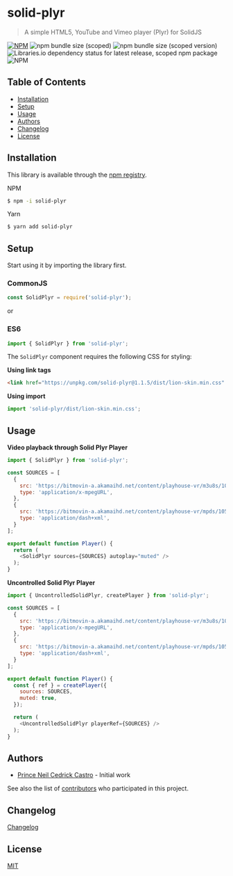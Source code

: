 # solid-plyr
> A simple HTML5, YouTube and Vimeo player (Plyr) for SolidJS

[![NPM](https://img.shields.io/npm/v/solid-plyr.svg)](https://www.npmjs.com/package/solid-plyr)
![npm bundle size (scoped)](https://img.shields.io/bundlephobia/min/solid-plyr)
![npm bundle size (scoped version)](https://img.shields.io/bundlephobia/minzip/solid-plyr)
![Libraries.io dependency status for latest release, scoped npm package](https://img.shields.io/librariesio/release/npm/solid-plyr)
![NPM](https://img.shields.io/npm/l/solid-plyr)

## Table of Contents
 - [Installation](#installation)
 - [Setup](#setup)
 - [Usage](#usage)
 - [Authors](#authors)
 - [Changelog](#changelog)
 - [License](#license)

 <!-- toc -->

## Installation

This library is available through the [npm registry](https://www.npmjs.com/).

NPM
```bash
$ npm -i solid-plyr
```

Yarn
```bash
$ yarn add solid-plyr
```

## Setup

Start using it by importing the library first.

### CommonJS
```javascript
const SolidPlyr = require('solid-plyr');
```

or 

### ES6
```javascript
import { SolidPlyr } from 'solid-plyr';
```

The `SolidPlyr` component requires the following CSS for styling:

**Using link tags**
```html
<link href="https://unpkg.com/solid-plyr@1.1.5/dist/lion-skin.min.css" rel="stylesheet">
```

**Using import**
```javascript
import 'solid-plyr/dist/lion-skin.min.css';
```

## Usage

**Video playback through Solid Plyr Player**
```javascript
import { SolidPlyr } from 'solid-plyr';

const SOURCES = [
  {
    src: 'https://bitmovin-a.akamaihd.net/content/playhouse-vr/m3u8s/105560.m3u8',
    type: 'application/x-mpegURL',
  },
  {
    src: 'https://bitmovin-a.akamaihd.net/content/playhouse-vr/mpds/105560.mpd',
    type: 'application/dash+xml',
  }
];

export default function Player() {
  return (
    <SolidPlyr sources={SOURCES} autoplay="muted" />
  );
}
```
**Uncontrolled Solid Plyr Player**
```javascript
import { UncontrolledSolidPlyr, createPlayer } from 'solid-plyr';

const SOURCES = [
  {
    src: 'https://bitmovin-a.akamaihd.net/content/playhouse-vr/m3u8s/105560.m3u8',
    type: 'application/x-mpegURL',
  },
  {
    src: 'https://bitmovin-a.akamaihd.net/content/playhouse-vr/mpds/105560.mpd',
    type: 'application/dash+xml',
  }
];

export default function Player() {
  const { ref } = createPlayer({ 
    sources: SOURCES,
    muted: true,
  });

  return (
    <UncontrolledSolidPlyr playerRef={SOURCES} />
  );
}
```

## Authors

- [Prince Neil Cedrick Castro](https://github.com/git-ced/) - Initial work

See also the list of [contributors](https://github.com/git-ced/solid-plyr/contributors) who participated in this project.

## Changelog

[Changelog](https://github.com/git-ced/solid-plyr/releases)

## License

  [MIT](LICENSE)
